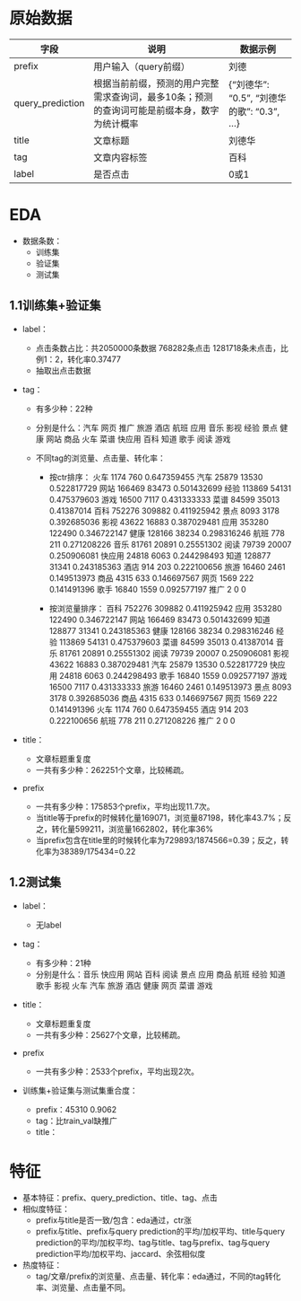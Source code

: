 # 原始数据

| 字段             | 说明                                                         | 数据示例                                   |
| ---------------- | ------------------------------------------------------------ | ------------------------------------------ |
| prefix           | 用户输入（query前缀）                                        | 刘德                                       |
| query_prediction | 根据当前前缀，预测的用户完整需求查询词，最多10条；预测的查询词可能是前缀本身，数字为统计概率 | {“刘德华”:  “0.5”, “刘德华的歌”: “0.3”, …} |
| title            | 文章标题                                                     | 刘德华                                     |
| tag              | 文章内容标签                                                 | 百科                                       |
| label            | 是否点击                                                     | 0或1                                       |

# EDA
- 数据条数：
  - 训练集
  - 验证集
  - 测试集
  
## 1.1训练集+验证集
- label：
  - 点击条数占比：共2050000条数据 768282条点击 1281718条未点击，比例1：2，转化率0.37477
  - 抽取出点击数据

- tag：
  - 有多少种：22种
  - 分别是什么：汽车 网页 推广 旅游 酒店 航班 应用 音乐 影视 经验 景点 健康 网站 商品 火车 菜谱 快应用 百科 知道 歌手 阅读 游戏
  - 不同tag的浏览量、点击量、转化率：

    - 按ctr排序：
      火车	1174	760	0.647359455
      汽车	25879	13530	0.522817729
      网站	166469	83473	0.501432699
      经验	113869	54131	0.475379603
      游戏	16500	7117	0.431333333
      菜谱	84599	35013	0.41387014
      百科	752276	309882	0.411925942
      景点	8093	3178	0.392685036
      影视	43622	16883	0.387029481
      应用	353280	122490	0.346722147
      健康	128166	38234	0.298316246
      航班	778	211	0.271208226
      音乐	81761	20891	0.25551302
      阅读	79739	20007	0.250906081
      快应用	24818	6063	0.244298493
      知道	128877	31341	0.243185363
      酒店	914	203	0.222100656
      旅游	16460	2461	0.149513973
      商品	4315	633	0.146697567
      网页	1569	222	0.141491396
      歌手	16840	1559	0.092577197
      推广	2	0	0



    - 按浏览量排序：
      百科	752276	309882	0.411925942
      应用	353280	122490	0.346722147
      网站	166469	83473	0.501432699
      知道	128877	31341	0.243185363
      健康	128166	38234	0.298316246
      经验	113869	54131	0.475379603
      菜谱	84599	35013	0.41387014
      音乐	81761	20891	0.25551302
      阅读	79739	20007	0.250906081
      影视	43622	16883	0.387029481
      汽车	25879	13530	0.522817729
      快应用	24818	6063	0.244298493
      歌手	16840	1559	0.092577197
      游戏	16500	7117	0.431333333
      旅游	16460	2461	0.149513973
      景点	8093	3178	0.392685036
      商品	4315	633	0.146697567
      网页	1569	222	0.141491396
      火车	1174	760	0.647359455
      酒店	914	203	0.222100656
      航班	778	211	0.271208226
      推广	2	0	0

- title：
  - 文章标题重复度
  - 一共有多少种：262251个文章，比较稀疏。

- prefix
  - 一共有多少种：175853个prefix，平均出现11.7次。
  - 当title等于prefix的时候转化量169071，浏览量87198，转化率43.7%；反之，转化量599211，浏览量1662802，转化率36%
  - 当prefix包含在title里的时候转化率为729893/1874566=0.39；反之，转化率为38389/175434=0.22

## 1.2测试集
- label：
  - 无label

- tag：
  - 有多少种：21种
  - 分别是什么：音乐 快应用 网站 百科 阅读 景点 应用 商品 航班 经验 知道 歌手 影视 火车 汽车 旅游 酒店 健康 网页 菜谱 游戏

- title：
  - 文章标题重复度
  - 一共有多少种：25627个文章，比较稀疏。

- prefix
  - 一共有多少种：2533个prefix，平均出现2次。

- 训练集+验证集与测试集重合度：
  - prefix：45310 0.9062
  - tag：比train_val缺推广
  - title：
  
# 特征
- 基本特征：prefix、query_prediction、title、tag、点击
- 相似度特征：
  - prefix与title是否一致/包含：eda通过，ctr涨
  - prefix与title、prefix与query prediction的平均/加权平均、title与query prediction的平均/加权平均、tag与title、tag与prefix、tag与query prediction平均/加权平均、jaccard、余弦相似度
- 热度特征：
  - tag/文章/prefix的浏览量、点击量、转化率：eda通过，不同的tag转化率、浏览量、点击量不同。
